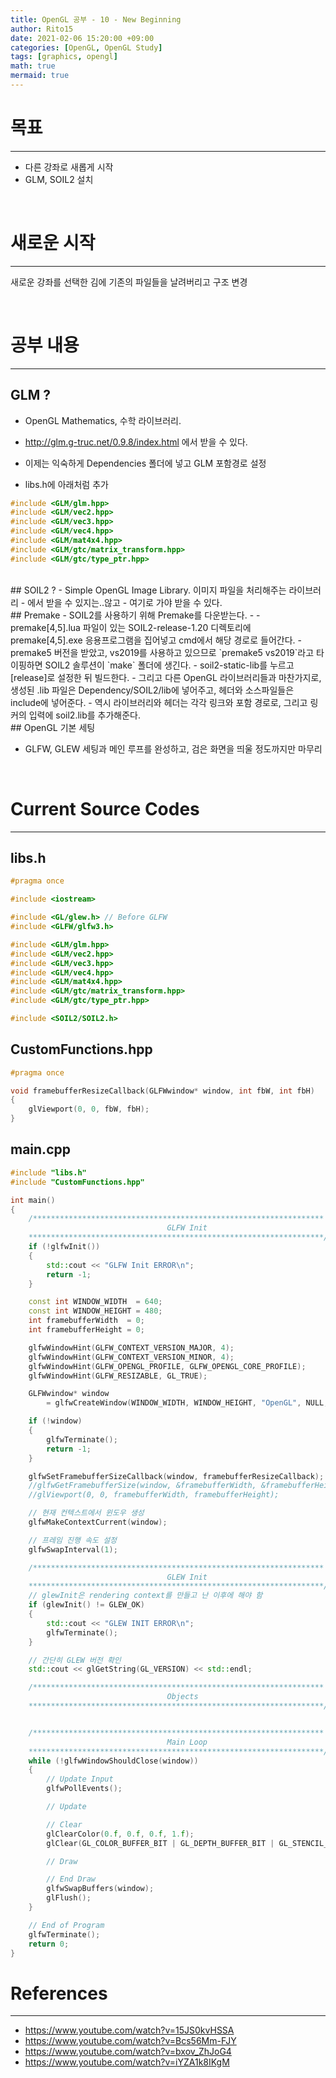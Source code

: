 ```yaml
---
title: OpenGL 공부 - 10 - New Beginning
author: Rito15
date: 2021-02-06 15:20:00 +09:00
categories: [OpenGL, OpenGL Study]
tags: [graphics, opengl]
math: true
mermaid: true
---
```


# 목표
---
- 다른 강좌로 새롭게 시작
- GLM, SOIL2 설치

<br>

# 새로운 시작
---

새로운 강좌를 선택한 김에 기존의 파일들을 날려버리고 구조 변경

<br>

# 공부 내용
---

## GLM ?
- OpenGL Mathematics, 수학 라이브러리.
- <http://glm.g-truc.net/0.9.8/index.html> 에서 받을 수 있다.
- 이제는 익숙하게 Dependencies 폴더에 넣고 GLM 포함경로 설정

- libs.h에 아래처럼 추가

```cpp
#include <GLM/glm.hpp>
#include <GLM/vec2.hpp>
#include <GLM/vec3.hpp>
#include <GLM/vec4.hpp>
#include <GLM/mat4x4.hpp>
#include <GLM/gtc/matrix_transform.hpp>
#include <GLM/gtc/type_ptr.hpp>
```
<br>
## SOIL2 ?
- Simple OpenGL Image Library. 이미지 파일을 처리해주는 라이브러리
- <https://bitbucket.org/SpartanJ/soil2/downloads/> 에서 받을 수 있지는..않고
- <https://github.com/SpartanJ/soil2> 여기로 가야 받을 수 있다.

<br>
## Premake
- SOIL2를 사용하기 위해 Premake를 다운받는다.
- <https://premake.github.io/download.html>
- premake[4,5].lua 파일이 있는 SOIL2-release-1.20 디렉토리에 premake[4,5].exe 응용프로그램을 집어넣고 cmd에서 해당 경로로 들어간다.
- premake5 버전을 받았고, vs2019를 사용하고 있으므로 `premake5 vs2019`라고 타이핑하면 SOIL2 솔루션이 `make` 폴더에 생긴다.
- soil2-static-lib를 누르고 [release]로 설정한 뒤 빌드한다.
- 그리고 다른 OpenGL 라이브러리들과 마찬가지로, 생성된 .lib 파일은 Dependency/SOIL2/lib에 넣어주고, 헤더와 소스파일들은 include에 넣어준다.
- 역시 라이브러리와 헤더는 각각 링크와 포함 경로로, 그리고 링커의 입력에 soil2.lib를 추가해준다.

<br>
## OpenGL 기본 세팅

- GLFW, GLEW 세팅과 메인 루프를 완성하고, 검은 화면을 띄울 정도까지만 마무리

<br>

# Current Source Codes
---

## libs.h

```cpp
#pragma once

#include <iostream>

#include <GL/glew.h> // Before GLFW
#include <GLFW/glfw3.h>

#include <GLM/glm.hpp>
#include <GLM/vec2.hpp>
#include <GLM/vec3.hpp>
#include <GLM/vec4.hpp>
#include <GLM/mat4x4.hpp>
#include <GLM/gtc/matrix_transform.hpp>
#include <GLM/gtc/type_ptr.hpp>

#include <SOIL2/SOIL2.h>
```

## CustomFunctions.hpp

```cpp
#pragma once

void framebufferResizeCallback(GLFWwindow* window, int fbW, int fbH)
{
	glViewport(0, 0, fbW, fbH);
}
```

## main.cpp

```cpp
#include "libs.h"
#include "CustomFunctions.hpp"

int main()
{
    /*****************************************************************
                                   GLFW Init
    ******************************************************************/
    if (!glfwInit())
    {
        std::cout << "GLFW Init ERROR\n";
        return -1;
    }

    const int WINDOW_WIDTH  = 640;
    const int WINDOW_HEIGHT = 480;
    int framebufferWidth  = 0;
    int framebufferHeight = 0;

    glfwWindowHint(GLFW_CONTEXT_VERSION_MAJOR, 4);
    glfwWindowHint(GLFW_CONTEXT_VERSION_MINOR, 4);
    glfwWindowHint(GLFW_OPENGL_PROFILE, GLFW_OPENGL_CORE_PROFILE);
    glfwWindowHint(GLFW_RESIZABLE, GL_TRUE);

    GLFWwindow* window 
        = glfwCreateWindow(WINDOW_WIDTH, WINDOW_HEIGHT, "OpenGL", NULL, NULL);

    if (!window)
    {
        glfwTerminate();
        return -1;
    }

    glfwSetFramebufferSizeCallback(window, framebufferResizeCallback);
    //glfwGetFramebufferSize(window, &framebufferWidth, &framebufferHeight);
    //glViewport(0, 0, framebufferWidth, framebufferHeight);

    // 현재 컨텍스트에서 윈도우 생성
    glfwMakeContextCurrent(window);

    // 프레임 진행 속도 설정
    glfwSwapInterval(1);

    /*****************************************************************
                                   GLEW Init
    ******************************************************************/
    // glewInit은 rendering context를 만들고 난 이후에 해야 함
    if (glewInit() != GLEW_OK)
    {
        std::cout << "GLEW INIT ERROR\n";
        glfwTerminate();
    }

    // 간단히 GLEW 버전 확인
    std::cout << glGetString(GL_VERSION) << std::endl;

    /*****************************************************************
                                   Objects
    ******************************************************************/


    /*****************************************************************
                                   Main Loop
    ******************************************************************/
    while (!glfwWindowShouldClose(window))
    {
        // Update Input
        glfwPollEvents();

        // Update

        // Clear
        glClearColor(0.f, 0.f, 0.f, 1.f);
        glClear(GL_COLOR_BUFFER_BIT | GL_DEPTH_BUFFER_BIT | GL_STENCIL_BUFFER_BIT);

        // Draw

        // End Draw
        glfwSwapBuffers(window);
        glFlush();
    }

    // End of Program
    glfwTerminate();
    return 0;
}
```

# References
---
- <https://www.youtube.com/watch?v=15JS0kvHSSA>
- <https://www.youtube.com/watch?v=Bcs56Mm-FJY>
- <https://www.youtube.com/watch?v=bxov_ZhJoG4>
- <https://www.youtube.com/watch?v=iYZA1k8IKgM>